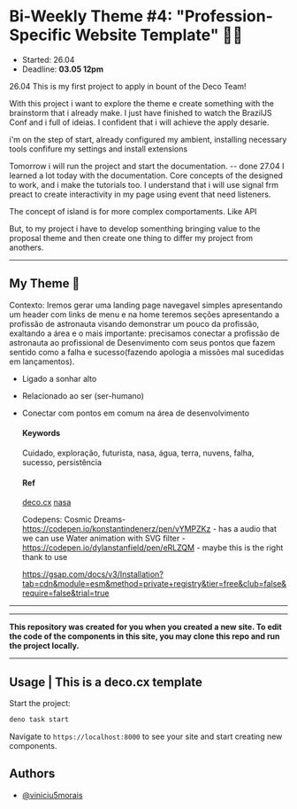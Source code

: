 # Bi-Weekly Theme #4: "Profession-Specific Website Template" 👩‍💻
- Started: 26.04
- Deadline: **03.05 12pm**

26.04
This is my first project to apply in bount of the Deco Team!

With this project i want to explore the theme e create something with the brainstorm that i already make.
I just have finished to watch the BrazilJS Conf and i full of ideias. I confident that i will achieve the apply desarie.

i'm on the step of start, already configured my ambient, installing necessary tools confifure my settings and install extensions

Tomorrow i will run the project and start the documentation. -- done
27.04
I learned a lot today with the documentation. Core concepts of the designed to work, and i make the tutorials too.
I understand that i will use signal frm preact to create interactivity in my page using event that need listeners.

The concept of island is for more complex comportaments. Like API

But, to my project i have to develop somenthing bringing value to the proposal theme and then create one thing to differ
my project from anothers.

---
  ## My Theme 🚀

Contexto: Iremos gerar uma landing page navegavel simples apresentando um header com links de menu e na home teremos seções apresentando a profissão de astronauta visando demonstrar um pouco da profissão, exaltando a área e o mais importante: precisamos conectar a profissão de astronauta ao profissional de Desenvimento com seus pontos que fazem sentido como a falha e sucesso(fazendo apologia a missões mal sucedidas em lançamentos).

- Ligado a sonhar alto
- Relacionado ao ser (ser-humano)
- Conectar com pontos em comum na área de desenvolvimento
  
  #### Keywords
  Cuidado, exploração, futurista, nasa, água, terra, nuvens, falha, sucesso, persistência

  #### Ref
  [deco.cx](https://www.github.com/vmorais34)
  [nasa](https://www.github.com/vmorais34)

  Codepens:
  Cosmic Dreams-https://codepen.io/konstantindenerz/pen/vYMPZKz - has a audio that we can use
  Water animation with SVG filter - https://codepen.io/dylanstanfield/pen/eRLZQM - maybe this is the right thank to use
  <!-- <script src="https://cdn.jsdelivr.net/npm/gsap@3.12.5/dist/gsap.min.js"></script> -->
  https://gsap.com/docs/v3/Installation?tab=cdn&module=esm&method=private+registry&tier=free&club=false&require=false&trial=true
---

---

__This repository was created for you when you created a new site. To edit the
code of the components in this site, you may clone this repo and run the project
locally.__

---
## Usage | This is a deco.cx template

Start the project:

```sh
deno task start
```

Navigate to `https://localhost:8000` to see your site and start creating new
components.


## Authors

- [@viniciu5morais](https://www.github.com/vmorais34)
